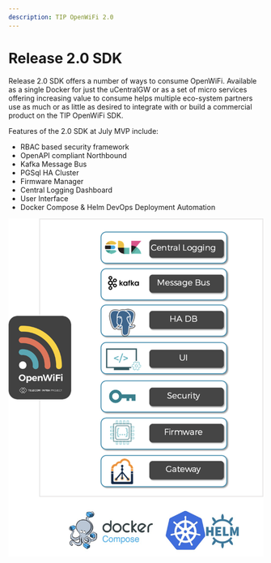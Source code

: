 ```yaml
---
description: TIP OpenWiFi 2.0
---
```


# Release 2.0 SDK

Release 2.0 SDK offers a number of ways to consume OpenWiFi. Available as a single Docker for just the uCentralGW or as a set of micro services offering increasing value to consume helps multiple eco-system partners use as much or as little as desired to integrate with or build a commercial product on the TIP OpenWiFi SDK.

Features of the 2.0 SDK at July MVP include:

* RBAC based security framework
* OpenAPI compliant Northbound&#x20;
* Kafka Message Bus
* PGSql HA Cluster
* Firmware Manager&#x20;
* Central Logging Dashboard&#x20;
* User Interface&#x20;
* Docker Compose & Helm DevOps Deployment Automation

![OpenWiFi 2.0 SDK](<../.gitbook/assets/image (31).png>)
